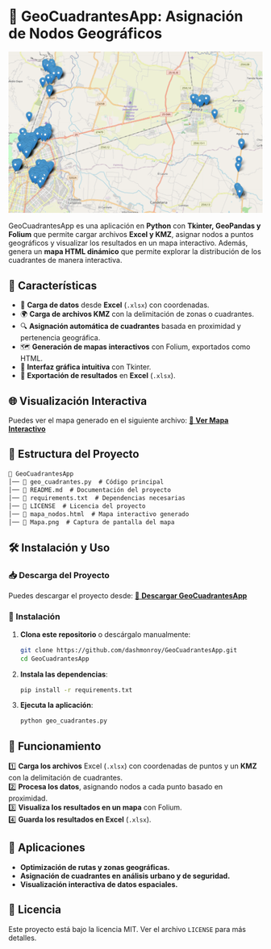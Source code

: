 # 📌 GeoCuadrantesApp: Asignación de Nodos Geográficos

![Vista del Mapa](Mapa.png)

GeoCuadrantesApp es una aplicación en **Python** con **Tkinter, GeoPandas y Folium** que permite cargar archivos **Excel y KMZ**, asignar nodos a puntos geográficos y visualizar los resultados en un mapa interactivo. Además, genera un **mapa HTML dinámico** que permite explorar la distribución de los cuadrantes de manera interactiva.

## 🚀 Características

- 📂 **Carga de datos** desde **Excel** (`.xlsx`) con coordenadas.
- 🌍 **Carga de archivos KMZ** con la delimitación de zonas o cuadrantes.
- 🔍 **Asignación automática de cuadrantes** basada en proximidad y pertenencia geográfica.
- 🗺️ **Generación de mapas interactivos** con Folium, exportados como HTML.
- 🎨 **Interfaz gráfica intuitiva** con Tkinter.
- 💾 **Exportación de resultados** en **Excel** (`.xlsx`).

## 🌐 Visualización Interactiva

Puedes ver el mapa generado en el siguiente archivo:
[🔗 **Ver Mapa Interactivo**](mapa_nodos.html)

## 📂 Estructura del Proyecto

```
📁 GeoCuadrantesApp
│── 📄 geo_cuadrantes.py  # Código principal
│── 📄 README.md  # Documentación del proyecto
│── 📄 requirements.txt  # Dependencias necesarias
│── 📄 LICENSE  # Licencia del proyecto
│── 📄 mapa_nodos.html  # Mapa interactivo generado
│── 📄 Mapa.png  # Captura de pantalla del mapa
```

## 🛠️ Instalación y Uso

### 📥 Descarga del Proyecto

Puedes descargar el proyecto desde:
[📎 **Descargar GeoCuadrantesApp**](https://github.com/dashmonroy/GeoCuadrantesApp/archive/refs/heads/main.zip)

### 🔧 Instalación

1. **Clona este repositorio** o descárgalo manualmente:
   ```bash
   git clone https://github.com/dashmonroy/GeoCuadrantesApp.git
   cd GeoCuadrantesApp
   ```
2. **Instala las dependencias**:
   ```bash
   pip install -r requirements.txt
   ```
3. **Ejecuta la aplicación**:
   ```bash
   python geo_cuadrantes.py
   ```

## 📍 Funcionamiento

1️⃣ **Carga los archivos** Excel (`.xlsx`) con coordenadas de puntos y un **KMZ** con la delimitación de cuadrantes.  
2️⃣ **Procesa los datos**, asignando nodos a cada punto basado en proximidad.  
3️⃣ **Visualiza los resultados en un mapa** con Folium.  
4️⃣ **Guarda los resultados en Excel** (`.xlsx`).

## 🎯 Aplicaciones

- **Optimización de rutas y zonas geográficas.**
- **Asignación de cuadrantes en análisis urbano y de seguridad.**
- **Visualización interactiva de datos espaciales.**

## 📜 Licencia

Este proyecto está bajo la licencia MIT. Ver el archivo `LICENSE` para más detalles.
